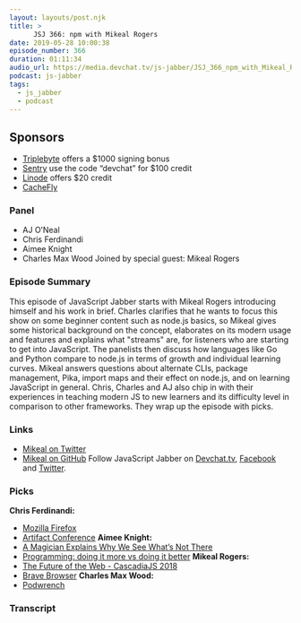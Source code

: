```yaml
---
layout: layouts/post.njk
title: >
      JSJ 366: npm with Mikeal Rogers
date: 2019-05-28 10:00:38
episode_number: 366
duration: 01:11:34
audio_url: https://media.devchat.tv/js-jabber/JSJ_366_npm_with_Mikeal_Rogers.mp3
podcast: js-jabber
tags: 
  - js_jabber
  - podcast
---
```


## **Sponsors**

- [Triplebyte](https://triplebyte.com/jsjabber) offers a $1000 signing bonus
- [Sentry](https://sentry.io/welcome/) use the code “devchat” for $100 credit
- [Linode](https://promo.linode.com/javascriptjabber/) offers $20 credit 
- [CacheFly](https://www.cachefly.com/)

### **Panel**

- AJ O’Neal
- Chris Ferdinandi
- Aimee Knight
- Charles Max Wood
Joined by special guest: Mikeal Rogers
### **Episode Summary**
This episode of JavaScript Jabber starts with Mikeal Rogers introducing himself and his work in brief. Charles clarifies that he wants to focus this show on some beginner content such as node.js basics, so Mikeal gives some historical background on the concept, elaborates on its modern usage and features and explains what "streams" are, for listeners who are starting to get into JavaScript. The panelists then discuss how languages like Go and Python compare to node.js in terms of growth and individual learning curves. Mikeal answers questions about alternate CLIs, package management, Pika, import maps and their effect on node.js, and on learning JavaScript in general. Chris, Charles and AJ also chip in with their experiences in teaching modern JS to new learners and its difficulty level in comparison to other frameworks. They wrap up the episode with picks.
### **Links**

- [Mikeal on Twitter](https://twitter.com/mikeal?lang=en)
- [Mikeal on GitHub](https://github.com/mikeal)
Follow JavaScript Jabber on [Devchat.tv](https://devchat.tv/js-jabber/), [Facebook](https://www.facebook.com/javascriptjabber) and [Twitter](https://twitter.com/JSJabber).
### **Picks**
 **Chris Ferdinandi:**
- [Mozilla Firefox](https://www.mozilla.org)
- [Artifact Conference](https://artifactconf.com/)
**Aimee Knight:**
- [A Magician Explains Why We See What’s Not There](https://nautil.us/issue/70/variables/a-magician-explains-why-we-see-whats-not-there)
- [Programming: doing it more vs doing it better](https://kevinmartinjose.com/2019/04/08/programming-doing-it-more-vs-doing-it-better/)
**Mikeal Rogers:**
- [The Future of the Web - CascadiaJS 2018](https://www.youtube.com/watch?v=83Gws-dPL8A)
- [Brave Browser](https://brave.com/)
**Charles Max Wood:**
- [Podwrench](https://podwrench.com/)


### Transcript


